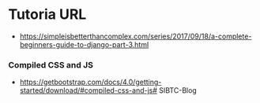 # Tutoria URL

- https://simpleisbetterthancomplex.com/series/2017/09/18/a-complete-beginners-guide-to-django-part-3.html

### Compiled CSS and JS

- https://getbootstrap.com/docs/4.0/getting-started/download/#compiled-css-and-js# SIBTC-Blog
